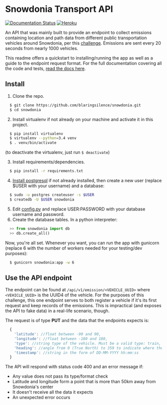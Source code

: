 # Snowdonia Transport API
[![Documentation Status](https://readthedocs.org/projects/snowdonia/badge/?version=latest)](http://snowdonia.readthedocs.io/en/latest/?badge=latest)  [![Heroku](http://heroku-badge.herokuapp.com/?app=snowdonia-transport&style=flat)](http://snowdonia-transport.herokuapp.com)

An API that was mainly built to provide an endpoint to collect emissions containing location and path data from different public transportation vehicles around Snowdonia, per this [challenge](CHALLENGE.md). Emissions are sent every 20 seconds from nearly 1000 vehicles.

This readme offers a quickstart to installing/running the app as well as a guide to the endpoint request format. For the full documentation covering all the code and tests, [read the docs here](http://snowdonia.readthedocs.io/en/latest/).

## Install
1. Clone the repo.

  ```bash
    $ git clone https://github.com/blaringsilence/snowdonia.git
    $ cd snowdonia
  ```
2. Install virtualenv if not already on your machine and activate it in this project.

  ```bash
    $ pip install virtualenv
    $ virtualenv --python=3.4 venv
    $ . venv/bin/activate
  ```
(to deactivate the virtualenv, just run `$ deactivate`)

3. Install requirements/dependencies.

  ```bash
    $ pip install -r requirements.txt
  ```
4. [Install postgresql](http://www.postgresql.org/download/) if not already installed, then create a new user (replace $USER with your username) and a database:

  ```bash
    $ sudo -u postgres createuser -s $USER 
    $ createdb -U $USER snowdonia
  ```
5. Edit [config.py](snowdonia/config.py) and replace USER:PASSWORD with your database username and password.
6. Create the database tables. In a python interpreter:

  ```python
    >> from snowdonia import db
    >> db.create_all()
  ```
Now, you're all set. Whenever you want, you can run the app with gunicorn (replace 6 with the number of workers needed for your testing/dev purposes):

  ```bash
    $ gunicorn snowdonia:app -w 6
  ```

## Use the API endpoint
The endpoint can be found at `/api/v1/emission/<VEHICLE_UUID>` where `<VEHICLE_UUID>` is the UUID4 of the vehicle. For the purposes of this challenge, this one endpoint serves to both register a vehicle if it's its first request and keep records of the emissions. This is impractical (and exposes the API to fake data) in a real-life scenario, though.

The request is of type **PUT** and the data that the endpoints expects is:
```javascript
  {
    'latitude': //float between -90 and 90,
    'longitude': //float between -180 and 180,
    'type': //string type of the vehicle. Must be a valid type: train, tram, taxi, or bus,
    'heading': //angle from 0 (True North) to 359 to indicate where the vehicle is headed,
    'timestamp': //string in the form of DD-MM-YYYY hh:mm:ss
  }
```

The API will respond with status code 400 and an error message if:
- Any value does not pass its type/format check
- Latitude and longitude form a point that is more than 50km away from Snowdonia's center
- It doesn't receive all the data it expects
- An unexpected error occurs

